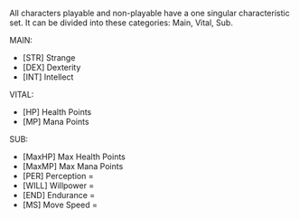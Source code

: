 All characters playable and non-playable have a one singular characteristic set. It can be divided into these categories: Main, Vital, Sub. 

MAIN: 
- [STR] Strange
- [DEX] Dexterity
- [INT] Intellect

VITAL:
- [HP] Health Points
- [MP] Mana Points 

SUB:
- [MaxHP] Max Health Points
- [MaxMP] Max Mana Points    
- [PER] Perception = 
- [WILL] Willpower =
- [END] Endurance = 
- [MS] Move Speed =